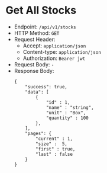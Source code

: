 # Get All Stocks

* Endpoint: `/api/v1/stocks`
* HTTP Method: `GET`
* Request Header:
    * Accept: `application/json`
    * Content-type: `application/json`
    * Authorization: `Bearer jwt`
* Request Body: `-`
* Response Body:
    ```
    {
        "success": true,
        "data": [
            {
                "id" : 1,
                "name" : "string",
                "unit" : "Box",
                "quantity" : 100
            },
        ],
        "pages": {
            "current" : 1,
            "size" :  5,
            "first" : true,
            "last" : false
        }
    }
    ```